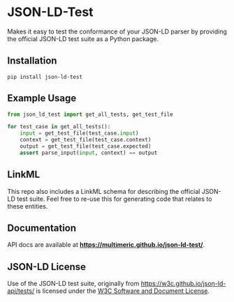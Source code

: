 # JSON-LD-Test

Makes it easy to test the conformance of your JSON-LD parser by providing the official JSON-LD test suite as a Python package.

## Installation

```
pip install json-ld-test
```

## Example Usage

```python
from json_ld_test import get_all_tests, get_test_file

for test_case in get_all_tests():
    input = get_test_file(test_case.input)
    context = get_test_file(test_case.context)
    output = get_test_file(test_case.expected)
    assert parse_input(input, context) == output
```

## LinkML

This repo also includes a LinkML schema for describing the official JSON-LD test suite.
Feel free to re-use this for generating code that relates to these entities.

## Documentation

API docs are available at **<https://multimeric.github.io/json-ld-test/>**.

## JSON-LD License

Use of the JSON-LD test suite, originally from https://w3c.github.io/json-ld-api/tests/ is licensed under the [W3C Software and Document License](https://www.w3.org/copyright/software-license-2023/).